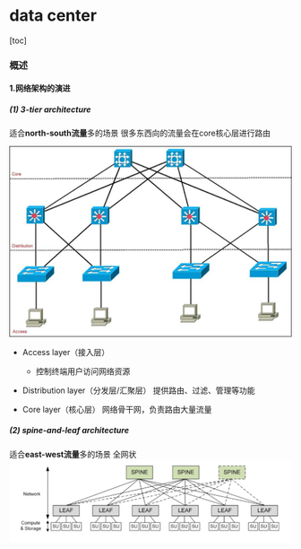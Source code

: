 # data center

[toc]

### 概述

#### 1.网络架构的演进

##### (1) 3-tier architecture
适合**north-south流量**多的场景
很多东西向的流量会在core核心层进行路由

![](./imgs/data_center_01.jpg)

* Access layer（接入层）
  * 控制终端用户访问网络资源

* Distribution layer（分发层/汇聚层）
提供路由、过滤、管理等功能

* Core layer（核心层）
网络骨干网，负责路由大量流量

##### (2) spine-and-leaf architecture
适合**east-west流量**多的场景
全网状
![](./imgs/data_center_02.png)
